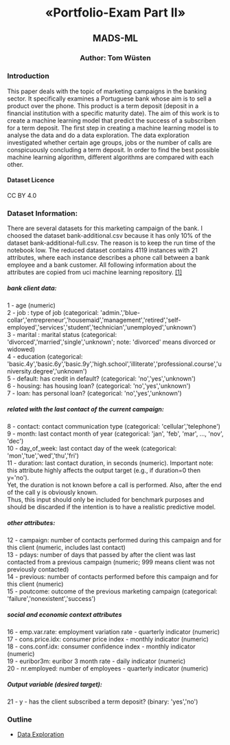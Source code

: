 <h1><center>«Portfolio-Exam Part II» </center></h1>
<h2><center>MADS-ML </center></h2>
<h3><center>Author: Tom Wüsten </center></h3>



### Introduction
This paper deals with the topic of marketing campaigns in the banking sector. It specifically examines a Portuguese bank whose aim is to sell a product over the phone. This product is a term deposit (deposit in a financial institution with a specific maturity date). The aim of this work is to create a machine learning model that predict the success of a subscriben for a term deposit. The first step in creating a machine learning model is to analyse the data and do a data exploration. The data exploration investigated whether certain age groups, jobs or the number of calls are conspicuously concluding a term deposit. In order to find the best possible machine learning algorithm, different algorithms are compared with each other.

#### Dataset Licence
CC BY 4.0 <br>

### Dataset Information:

There are several datasets for this marketing campaign of the bank. I choosed the dataset bank-additional.csv because it has only 10% of the dataset bank-additional-full.csv. The reason is to keep the run time of the notebook low. The reduced dataset contains 4119 instances with 21 attributes, where each instance describes a phone call between a bank employee and a bank customer.
All following information about the attributes are copied from uci machine learning repository. [[1]](#100) <br>
##### bank client data:
1 - age (numeric) <br>
2 - job : type of job (categorical: 'admin.','blue-collar','entrepreneur','housemaid','management','retired','self-employed','services','student','technician','unemployed','unknown') <br>
3 - marital : marital status (categorical: 'divorced','married','single','unknown'; note: 'divorced' means divorced or widowed) <br>
4 - education (categorical: 'basic.4y','basic.6y','basic.9y','high.school','illiterate','professional.course','university.degree','unknown') <br>
5 - default: has credit in default? (categorical: 'no','yes','unknown') <br>
6 - housing: has housing loan? (categorical: 'no','yes','unknown') <br>
7 - loan: has personal loan? (categorical: 'no','yes','unknown') <br>
#####  related with the last contact of the current campaign:
8 - contact: contact communication type (categorical: 'cellular','telephone') <br>
9 - month: last contact month of year (categorical: 'jan', 'feb', 'mar', ..., 'nov', 'dec') <br>
10 - day_of_week: last contact day of the week (categorical: 'mon','tue','wed','thu','fri') <br>
11 - duration: last contact duration, in seconds (numeric). Important note: this attribute highly affects the output target (e.g., if duration=0 then y='no'). <br>
Yet, the duration is not known before a call is performed. Also, after the end of the call y is obviously known. <br>
Thus, this input should only be included for benchmark purposes and should be discarded if the intention is to have a realistic predictive model.
#####  other attributes:
12 - campaign: number of contacts performed during this campaign and for this client (numeric, includes last contact) <br>
13 - pdays: number of days that passed by after the client was last contacted from a previous campaign (numeric; 999 means client was not previously contacted) <br>
14 - previous: number of contacts performed before this campaign and for this client (numeric) <br>
15 - poutcome: outcome of the previous marketing campaign (categorical: 'failure','nonexistent','success') <br>
#####  social and economic context attributes
16 - emp.var.rate: employment variation rate - quarterly indicator (numeric) <br>
17 - cons.price.idx: consumer price index - monthly indicator (numeric) <br>
18 - cons.conf.idx: consumer confidence index - monthly indicator (numeric) <br>
19 - euribor3m: euribor 3 month rate - daily indicator (numeric) <br>
20 - nr.employed: number of employees - quarterly indicator (numeric) <br>

#####  Output variable (desired target):
21 - y - has the client subscribed a term deposit? (binary: 'yes','no') <br>

### Outline
* [Data Exploration](#1) <br>
